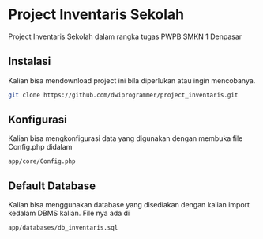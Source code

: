 # Project Inventaris Sekolah

Project Inventaris Sekolah dalam rangka tugas PWPB SMKN 1 Denpasar

## Instalasi

Kalian bisa mendownload project ini bila diperlukan atau ingin mencobanya.

```bash
git clone https://github.com/dwiprogrammer/project_inventaris.git
```

## Konfigurasi

Kalian bisa mengkonfigurasi data yang digunakan dengan membuka file Config.php didalam

```path
app/core/Config.php
```

## Default Database

Kalian bisa menggunakan database yang disediakan dengan kalian import kedalam DBMS kalian.
File nya ada di

```path
app/databases/db_inventaris.sql
```
